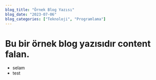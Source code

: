 ```yaml
---
blog_title: "Örnek Blog Yazısı"
blog_date: "2023-07-06"
blog_categories: ["Teknoloji", "Programlama"]
---
```


# Bu bir örnek blog yazısıdır content falan.

- selam
- test
